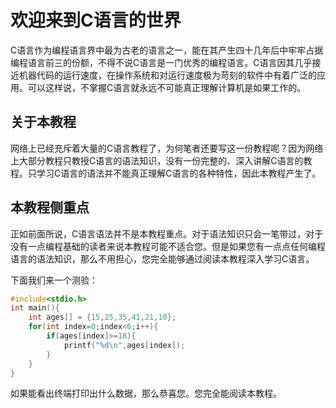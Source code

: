 # 欢迎来到C语言的世界

C语言作为编程语言界中最为古老的语言之一，能在其产生四十几年后中牢牢占据编程语言前三的份额，不得不说C语言是一门优秀的编程语言。C语言因其几乎接近机器代码的运行速度，在操作系统和对运行速度极为苛刻的软件中有着广泛的应用。可以这样说，不掌握C语言就永远不可能真正理解计算机是如果工作的。

## 关于本教程

网络上已经充斥着大量的C语言教程了，为何笔者还要写这一份教程呢？因为网络上大部分教程只教授C语言的语法知识，没有一份完整的、深入讲解C语言的教程。只学习C语言的语法并不能真正理解C语言的各种特性，因此本教程产生了。

## 本教程侧重点

正如前面所说，C语言语法并不是本教程重点。对于语法知识只会一笔带过，对于没有一点编程基础的读者来说本教程可能不适合您。但是如果您有一点点任何编程语言的语法知识，那么不用担心，您完全能够通过阅读本教程深入学习C语言。

下面我们来一个测验：

```c
#include<stdio.h>
int main(){
	int ages[] = {15,25,35,41,21,10};
	for(int index=0;index<6;i++){
		if(ages[index]>=18){
			printf("%d\n",ages[index]);
		}
	}
}
```
如果能看出终端打印出什么数据，那么恭喜您。您完全能阅读本教程。